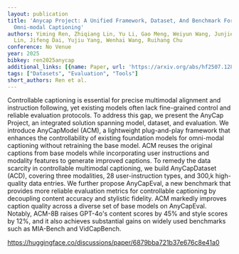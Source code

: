 ```yaml
---
layout: publication
title: 'Anycap Project: A Unified Framework, Dataset, And Benchmark For Controllable
  Omni-modal Captioning'
authors: Yiming Ren, Zhiqiang Lin, Yu Li, Gao Meng, Weiyun Wang, Junjie Wang, Zicheng
  Lin, Jifeng Dai, Yujiu Yang, Wenhai Wang, Ruihang Chu
conference: No Venue
year: 2025
bibkey: ren2025anycap
additional_links: [{name: Paper, url: 'https://arxiv.org/abs/hf2507.12841'}]
tags: ["Datasets", "Evaluation", "Tools"]
short_authors: Ren et al.
---
```

Controllable captioning is essential for precise multimodal alignment and instruction following, yet existing models often lack fine-grained control and reliable evaluation protocols. To address this gap, we present the AnyCap Project, an integrated solution spanning model, dataset, and evaluation. We introduce AnyCapModel (ACM), a lightweight plug-and-play framework that enhances the controllability of existing foundation models for omni-modal captioning without retraining the base model. ACM reuses the original captions from base models while incorporating user instructions and modality features to generate improved captions. To remedy the data scarcity in controllable multimodal captioning, we build AnyCapDataset (ACD), covering three modalities, 28 user-instruction types, and 300\,k high-quality data entries. We further propose AnyCapEval, a new benchmark that provides more reliable evaluation metrics for controllable captioning by decoupling content accuracy and stylistic fidelity. ACM markedly improves caption quality across a diverse set of base models on AnyCapEval. Notably, ACM-8B raises GPT-4o\'s content scores by 45% and style scores by 12%, and it also achieves substantial gains on widely used benchmarks such as MIA-Bench and VidCapBench.

https://huggingface.co/discussions/paper/6879bba721b37e676c8e41a0